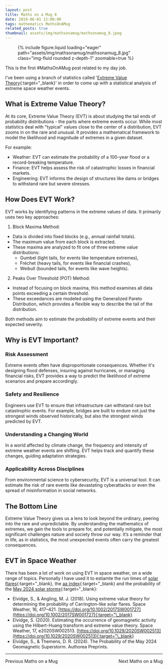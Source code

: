 ```yaml
---
layout: post
title: Maths on a Mug 8
date: 2019-06-01 12:00:00
tags: mathematics MathsOnAMug
related_posts: true
thumbnail: assets/img/mathsonamug/mathsonamug_8.jpeg
---
```


<div class="row mt-3">
    <div class="col-sm mt-3 mt-md-0">
        <figure>
            {% include figure.liquid loading="eager" path="assets/img/mathsonamug/mathsonamug_8.jpg" class="img-fluid rounded z-depth-1" zoomable=true %}
        </figure>
    </div>
</div>

This is the first #MathsOnAMug post related to my day job.

I've been using a branch of statistics called '[Extreme Value Theory](https://en.wikipedia.org/wiki/Extreme_value_theory){:target="\_blank}' in order to come up with a statistical analysis of extreme space weather events.

## What is Extreme Value Theory?

At its core, Extreme Value Theory (EVT) is about studying the tail ends of probability distributions - the parts where extreme events occur. While most statistics deal with "typical" values close to the center of a distribution, EVT zooms in on the rare and unusual. It provides a mathematical framework to model the likelihood and magnitude of extremes in a given dataset.

For example:

- Weather: EVT can estimate the probability of a 100-year flood or a record-breaking temperature.
- Finance: EVT helps assess the risk of catastrophic losses in financial markets.
- Engineering: EVT informs the design of structures like dams or bridges to withstand rare but severe stresses.

## How Does EVT Work?

EVT works by identifying patterns in the extreme values of data. It primarily uses two key approaches:

1. Block Maxima Method:

- Data is divided into fixed blocks (e.g., annual rainfall totals).
- The maximum value from each block is extracted.
- These maxima are analyzed to fit one of three extreme value distributions:
  - Gumbel (light tails, for events like temperature extremes),
  - Fréchet (heavy tails, for events like financial crashes),
  - Weibull (bounded tails, for events like wave heights).

2. Peaks Over Threshold (POT) Method:

- Instead of focusing on block maxima, this method examines all data points exceeding a certain threshold.
- These exceedances are modeled using the Generalized Pareto Distribution, which provides a flexible way to describe the tail of the distribution.

Both methods aim to estimate the probability of extreme events and their expected severity.

## Why is EVT Important?

### Risk Assessment

Extreme events often have disproportionate consequences. Whether it's designing flood defenses, insuring against hurricanes, or managing financial risks, EVT provides a way to predict the likelihood of extreme scenarios and prepare accordingly.

### Safety and Resilience

Engineers use EVT to ensure that infrastructure can withstand rare but catastrophic events. For example, bridges are built to endure not just the strongest winds observed historically, but also the strongest winds predicted by EVT.

### Understanding a Changing World

In a world affected by climate change, the frequency and intensity of extreme weather events are shifting. EVT helps track and quantify these changes, guiding adaptation strategies.

### Applicability Across Disciplines

From environmental science to cybersecurity, EVT is a universal tool. It can estimate the risk of rare events like devastating cyberattacks or even the spread of misinformation in social networks.

## The Bottom Line

Extreme Value Theory gives us a lens to look beyond the ordinary, peering into the rare and unpredictable. By understanding the mathematics of extremes, we gain the tools to prepare for, and potentially mitigate, the most significant challenges nature and society throw our way. It’s a reminder that in life, as in statistics, the most unexpected events often carry the greatest consequences.

## EVT in Space Weather

There has been a lot of work on using EVT in space weather, on a wide range of topics. Personally I have used it to estiamte the run times of [solar flares](https://en.wikipedia.org/wiki/Solar_flare){:target="\_blank}, the [aa index](https://geomag.bgs.ac.uk/data_service/data/magnetic_indices/aaindex.html){:target="\_blank} and the probability of the [May 2024 solar storms](https://en.wikipedia.org/wiki/May_2024_solar_storms){:target="\_blank}:

- Elvidge, S., & Angling, M. J. (2018). Using extreme value theory for determining the probability of Carrington-like solar flares. Space Weather, 16, 417–421. [https://doi.org/10.1002/2017SW001727](https://doi.org/10.1002/2017SW001727){:target="\_blank}
- Elvidge, S. (2020). Estimating the occurrence of geomagnetic activity using the Hilbert-Huang transform and extreme value theory. Space Weather, 17, e2020SW002513. [https://doi.org/10.1029/2020SW002513](https://doi.org/10.1029/2020SW002513){:target="\_blank}
- Elvidge, S., & Themens, D. R. (2024). The Probability of the May 2024 Geomagnetic Superstorm. Authorea Preprints.

<hr>

<div style="display: flex; justify-content: space-between; align-items: center;">
    <a href="https://seanelvidge.github.io/blog/2018/Maths_on_a_Mug_7/" style="text-decoration: none;">Previous Maths on a Mug</a>
    <a href="https://seanelvidge.github.io/blog/2019/Maths_on_a_Mug_9/" style="text-decoration: none;">Next Maths on a Mug</a>
</div>
